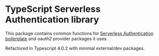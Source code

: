 # TypeScript Serverless Authentication library

This package contains common functions for [Serverless Authentication boilerplate](https://github.com/laardee/serverless-authentication-boilerplate) and oauth2 provider packages it uses.

Refactored in Typescript 4.0.2 with minimal external/dev packages.
